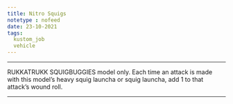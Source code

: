 ```yaml
---
title: Nitro Squigs
notetype : nofeed
date: 23-10-2021
tags:
  kustom_job
  vehicle
---
```


---

RUKKATRUKK SQUIGBUGGIES model only. Each time an attack is made with this model’s heavy squig launcha or squig launcha, add 1 to that attack’s wound roll.

---